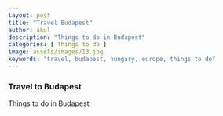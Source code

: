 ```yaml
---
layout: post
title: "Travel Budapest"
author: akul
description: "Things to do in Budapest"
categories: [ Things to do ]
image: assets/images/13.jpg
keywords: "travel, budapest, hungary, europe, things to do"
---
```


### Travel to Budapest

Things to do in Budapest
